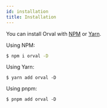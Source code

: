 ```yaml
---
id: installation
title: Installation
---
```


You can install Orval with <a href="https://npmjs.com" target="_blank">NPM</a> or <a href="https://yarnpkg.com" target="_blank">Yarn</a>.

Using NPM:

```bash
$ npm i orval -D
```

Using Yarn:

```
$ yarn add orval -D
```

Using pnpm:

```
$ pnpm add orval -D
```
